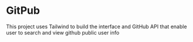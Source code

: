# GitPub
 This project uses Tailwind to build the interface and GitHub API that enable user to search and view github public user info
